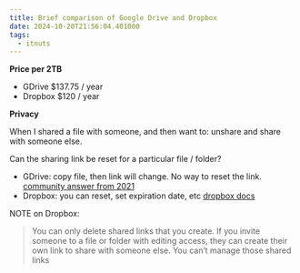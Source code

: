 ```yaml
---
title: Brief comparison of Google Drive and Dropbox
date: 2024-10-20T21:56:04.401000
tags: 
  - itnuts
---
```


**Price per 2TB**
* GDrive $137.75  / year
* Dropbox $120  / year

**Privacy**

When I shared a file with someone, and then want to: unshare and share with someone else.

Can the sharing link be reset for a particular file / folder? 

* GDrive: copy file, then link will change. No way to reset the link. [community answer from 2021](https://support.google.com/drive/thread/113632427/is-there-any-method-to-reset-shared-link?hl=en)
* Dropbox: you can reset, set expiration date, etc [dropbox docs](https://help.dropbox.com/share/set-link-permissions)

NOTE on Dropbox:

> You can only delete shared links that you create. If you invite someone to a file or folder with editing access, they can create their own link to share with someone else. You can’t manage those shared links

